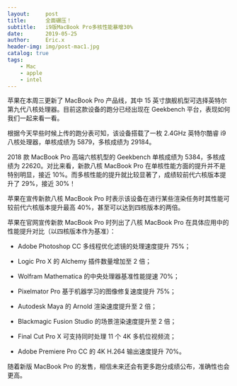 ```yaml
---
layout:     post
title:      全面碾压！
subtitle:   i9版MacBook Pro多核性能暴增30%
date:       2019-05-25
author:     Eric.x
header-img: img/post-mac1.jpg
catalog: true
tags:
    - Mac
    - apple
    - intel
---
```


苹果在本周三更新了 MacBook Pro 产品线，其中 15 英寸旗舰机型可选择英特尔第九代八核处理器。目前这款设备的跑分已经出现在 Geekbench 平台，表现如何我们一起来看一看。


根据今天早些时候上传的跑分表可知，该设备搭载了一枚 2.4GHz 英特尔酷睿 i9 八核处理器，单核成绩为 5879，多核成绩为 29184。

2018 款 MacBook Pro 高端六核机型的 Geekbench 单核成绩为 5384，多核成绩为 22620。对比来看，新款八核 MacBook Pro 在单核性能方面的提升并不是特别明显，接近 10%。而多核性能的提升就比较显著了，成绩较前代六核版本提升了 29%，接近 30%！


苹果在宣传新款八核 MacBook Pro 时表示该设备在进行某些渲染任务时其性能可较前代六核版本提升最高 40%，甚至可以达到四核版本的两倍。


苹果在官网宣传新款 MacBook Pro 时列出了八核 MacBook Pro 在具体应用中的性能提升对比（以四核版本作为基准）：

- Adobe Photoshop CC 多线程优化滤镜的处理速度提升 75%；

- Logic Pro X 的 Alchemy 插件数量增加至 2 倍；

- Wolfram Mathematica 的中央处理器基准性能提速 70%；

- Pixelmator Pro 基于机器学习的图像修复速度提升 75%；

- Autodesk Maya 的 Arnold 渲染速度提升至 2 倍；

- Blackmagic Fusion Studio 的场景渲染速度提升至 2 倍；

- Final Cut Pro X 可支持同时处理 11 个 4K 多机位视频流；

- Adobe Premiere Pro CC 的 4K H.264 输出速度提升 70%。

随着新版 MacBook Pro 的发售，相信未来还会有更多跑分成绩公布，准确性也会更高。

